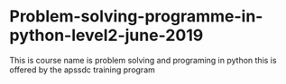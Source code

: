 # Problem-solving-programme-in-python-level2-june-2019
This is course name is problem solving and programing in python this is offered by the apssdc training program
